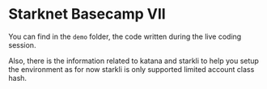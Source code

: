 # Starknet Basecamp VII

You can find in the `demo` folder, the code written during the live coding session.

Also, there is the information related to katana and starkli to help you setup the
environment as for now starkli is only supported limited account class hash.
